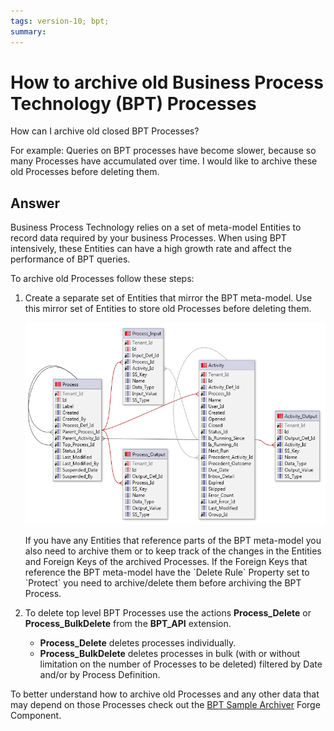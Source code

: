 ```yaml
---
tags: version-10; bpt; 
summary: 
---
```


# How to archive old Business Process Technology (BPT) Processes

How can I archive old closed BPT Processes?

For example: Queries on BPT processes have become slower, because so many Processes have accumulated over time. I would like to archive these old Processes before deleting them.

## Answer

Business Process Technology relies on a set of meta-model Entities to record data required by your business Processes. When using BPT intensively, these Entities can have a high growth rate and affect the performance of BPT queries.

To archive old Processes follow these steps:

1. Create a separate set of Entities that mirror the BPT meta-model. Use this mirror set of Entities to store old Processes before deleting them. 

    ![BPTModel.png](images/BPTModel.png)

    <div class="info" markdown="1">
    If you have any Entities that reference parts of the BPT meta-model you also need to archive them or to keep track of the changes in the Entities and Foreign Keys of the archived Processes.  
    If the Foreign Keys that reference the BPT meta-model have the `Delete Rule` Property set to `Protect` you need to archive/delete them before archiving the BPT Process.
    </div>

1. To delete top level BPT Processes use the actions **Process\_Delete** or **Process\_BulkDelete** from the **BPT_API** extension.

    * **Process\_Delete** deletes processes individually.
    * **Process\_BulkDelete** deletes processes in bulk (with or without limitation on the number of Processes to be deleted) filtered by Date and/or by Process Definition. 

To better understand how to archive old Processes and any other data that may depend on those Processes check out the [BPT Sample Archiver](http://www.outsystems.com/forge/component/443/bpt-sample-archiver/) Forge Component.
